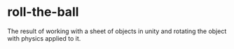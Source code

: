 # roll-the-ball
 The result of working with a sheet of objects in unity and rotating the object with physics applied to it.
